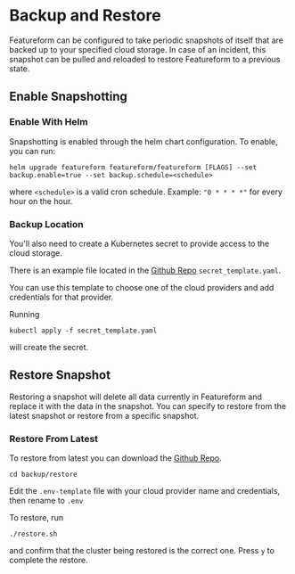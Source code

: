 # Backup and Restore

Featureform can be configured to take periodic snapshots of itself that are backed up
to your specified cloud storage. In case of an incident, this snapshot can be pulled 
and reloaded to restore Featureform to a previous state.

## Enable Snapshotting

### Enable With Helm
Snapshotting is enabled through the helm chart configuration. To enable, you can run:
```shell
helm upgrade featureform featureform/featureform [FLAGS] --set backup.enable=true --set backup.schedule=<schedule>
```

where `<schedule>` is a valid cron schedule. Example: `"0 * * * *"` for every hour on the hour.


### Backup Location
You'll also need to create a Kubernetes secret to provide access to the cloud storage. 

There is an example file located in the [Github Repo](https://github.com/featureform/featureform/tree/main/backup) 
`secret_template.yaml`.

You can use this template to choose one of the cloud providers and add credentials for
that provider. 

Running
```shell
kubectl apply -f secret_template.yaml
```

will create the secret.

## Restore Snapshot

Restoring a snapshot will delete all data currently in Featureform and replace it with 
the data in the snapshot. You can specify to restore from the latest snapshot or
restore from a specific snapshot.

### Restore From Latest
To restore from latest you can download the [Github Repo](https://github.com/featureform/featureform).
```shell
cd backup/restore
```

Edit the `.env-template` file with your cloud provider name and credentials, then
rename to `.env`

To restore, run
```shell
./restore.sh
```
and confirm that the cluster being restored is the correct one. Press `y` to
complete the restore.